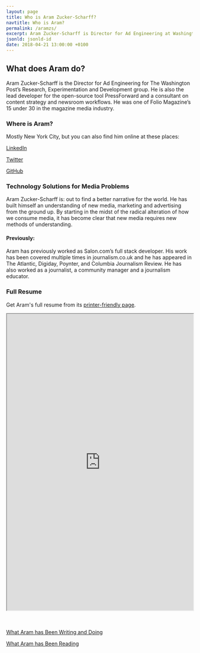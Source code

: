 ```yaml
---
layout: page
title: Who is Aram Zucker-Scharff?
navtitle: Who is Aram?
permalink: /aramzs/
excerpt: Aram Zucker-Scharff is Director for Ad Engineering at Washington Post, lead dev for PressForward and a consultant. Tech solutions for journo problems.
jsonld: jsonld-id
date: 2018-04-21 13:00:00 +0100
---
```

## What does Aram do?

Aram Zucker-Scharff is the Director for Ad Engineering for The Washington Post’s Research, Experimentation and Development group. He is also the lead developer for the open-source tool PressForward and a consultant on content strategy and newsroom workflows. He was one of Folio Magazine’s 15 under 30 in the magazine media industry.

### Where is Aram?

Mostly New York City, but you can also find him online at these places:

[LinkedIn](http://bit.ly/aramzs)

[Twitter](http://twitter.com/chronotope)

[GitHub](http://github.com/AramZS)

### Technology Solutions for Media Problems

Aram Zucker-Scharff is: out to find a better narrative for the world. He has built himself an understanding of new media, marketing and advertising from the ground up. By starting in the midst of the radical alteration of how we consume media, it has become clear that new media requires new methods of understanding.

#### Previously:

Aram has previously worked as Salon.com’s full stack developer. His work has been covered multiple times in journalism.co.uk and he has appeared in The Atlantic, Digiday, Poynter, and Columbia Journalism Review. He has also worked as a journalist, a community manager and a journalism educator.

### Full Resume
Get Aram's full resume from its [printer-friendly page][resume].
<iframe src="http://aramzs.github.io/resume/" width="100%" height="800px"></iframe>

<br /> <br />
[What Aram has Been Writing and Doing][nodality]

[What Aram has Been Reading][chronoto]

[resume]: http://aramzs.github.io/resume/
[nodality]: http://aramzs.me
[chronoto]: http://chronoto.pe